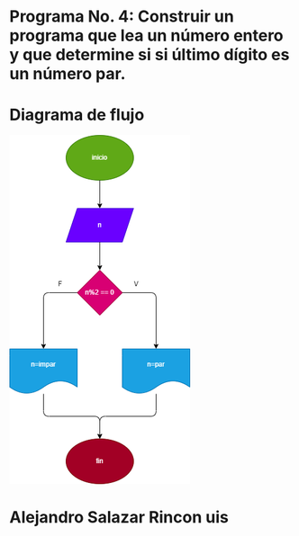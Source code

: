 # Programa No. 4: Construir un programa que lea un número entero y que determine si si último dígito es un número par.

# Diagrama de flujo 
![Diagrama de flujo](diagrama.png "diagrama de flujo")

# Alejandro Salazar Rincon uis
